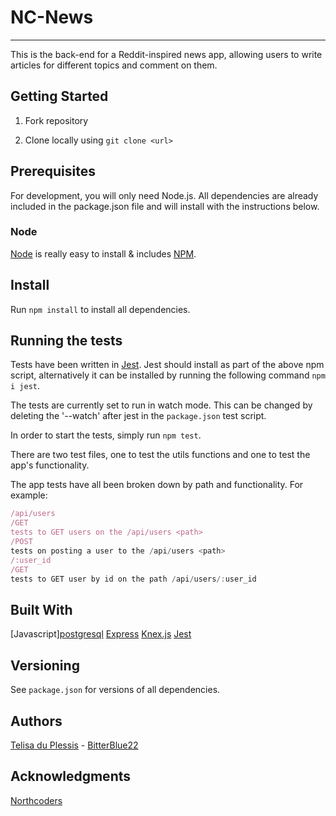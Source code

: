 # NC-News

---

This is the back-end for a Reddit-inspired news app, allowing users to write articles for different topics and comment on them.

## Getting Started

1. Fork repository

2. Clone locally using `git clone <url>`

## Prerequisites

For development, you will only need Node.js. All dependencies are already included in the package.json file and will install with the instructions below.

### Node

[Node](http://nodejs.org/) is really easy to install & includes [NPM](https://npmjs.org/).

## Install

Run `npm install` to install all dependencies.

## Running the tests

Tests have been written in [Jest](https://jestjs.io/). Jest should install as part of the above npm script, alternatively it can be installed by running the following command `npm i jest`.

The tests are currently set to run in watch mode. This can be changed by deleting the '--watch' after jest in the `package.json` test script.

In order to start the tests, simply run `npm test`.

There are two test files, one to test the utils functions and one to test the app's functionality.

The app tests have all been broken down by path and functionality. For example:

```js
/api/users
/GET
tests to GET users on the /api/users <path>
/POST
tests on posting a user to the /api/users <path>
/:user_id
/GET
tests to GET user by id on the path /api/users/:user_id
```

## Built With

[Javascript][postgresql](https://www.postgresql.org/)
[Express](https://expressjs.com/)
[Knex.js](http://knexjs.org/)
[Jest](https://jestjs.io/)

## Versioning

See `package.json` for versions of all dependencies.

## Authors

[Telisa du Plessis](https://www.linkedin.com/in/telisa-du-plessis-7b1284150/) - [BitterBlue22](https://github.com/BitterBlue22)

## Acknowledgments

[Northcoders](https://northcoders.com/)
